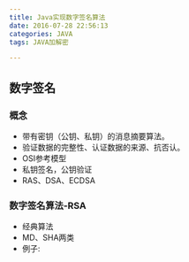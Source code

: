 ```yaml
---
title: Java实现数字签名算法
date: 2016-07-28 22:56:13
categories: JAVA
tags: JAVA加解密

---
```


## 数字签名

### 概念
- 带有密钥（公钥、私钥）的消息摘要算法。
- 验证数据的完整性、认证数据的来源、抗否认。
- OSI参考模型
- 私钥签名，公钥验证
- RAS、DSA、ECDSA

### 数字签名算法-RSA
- 经典算法
- MD、SHA两类
- 例子:
	
